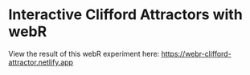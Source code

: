 # Interactive Clifford Attractors with webR

View the result of this webR experiment here: https://webr-clifford-attractor.netlify.app
